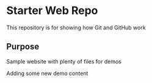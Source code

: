 # Starter Web Repo

This repository is for showing how Git and GitHub work

## Purpose

Sample website with plenty of files for demos

Adding some new demo content